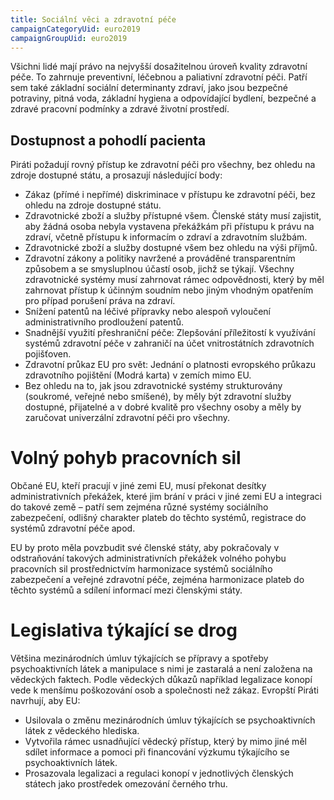 ```yaml
---
title: Sociální věci a zdravotní péče
campaignCategoryUid: euro2019
campaignGroupUid: euro2019
---
```


Všichni lidé mají právo na nejvyšší dosažitelnou úroveň kvality zdravotní péče. To zahrnuje preventivní, léčebnou a paliativní zdravotní péči. Patří sem také základní sociální determinanty zdraví, jako jsou bezpečné potraviny, pitná voda, základní hygiena a odpovídající bydlení, bezpečné a zdravé pracovní podmínky a zdravé životní prostředí.
## Dostupnost a pohodlí pacienta
Piráti požadují rovný přístup ke zdravotní péči pro všechny, bez ohledu na zdroje dostupné státu, a prosazují následující body:

   * Zákaz (přímé i nepřímé) diskriminace v přístupu ke zdravotní péči, bez ohledu na zdroje dostupné státu.
   * Zdravotnické zboží a služby přístupné všem. Členské státy musí zajistit, aby žádná osoba nebyla vystavena překážkám při přístupu k právu na zdraví, včetně přístupu k informacím o zdraví a zdravotním službám.
   * Zdravotnické zboží a služby dostupné všem bez ohledu na výši příjmů.
   * Zdravotní zákony a politiky navržené a prováděné transparentním způsobem a se smysluplnou účastí osob, jichž se týkají. Všechny zdravotnické systémy musí zahrnovat rámec odpovědnosti, který by měl zahrnovat přístup k účinným soudním nebo jiným vhodným opatřením pro případ porušení práva na zdraví.
   * Snížení patentů na léčivé přípravky nebo alespoň vyloučení administrativního prodloužení patentů.
   * Snadnější využití přeshraniční péče: Zlepšování příležitostí k využívání systémů zdravotní péče v zahraničí na účet vnitrostátních zdravotních pojišťoven.
   * Zdravotní průkaz EU pro svět: Jednání o platnosti evropského průkazu zdravotního pojištění (Modrá karta) v zemích mimo EU.
   * Bez ohledu na to, jak jsou zdravotnické systémy strukturovány (soukromé, veřejné nebo smíšené), by měly být zdravotní služby dostupné, přijatelné a v dobré kvalitě pro všechny osoby a měly by zaručovat univerzální zdravotní péči pro všechny.

# Volný pohyb pracovních sil

Občané EU, kteří pracují v jiné zemi EU, musí překonat desítky administrativních překážek, které jim brání v práci v jiné zemi EU a integraci do takové země – patří sem zejména různé systémy sociálního zabezpečení, odlišný charakter plateb do těchto systémů, registrace do systémů zdravotní péče apod.

EU by proto měla povzbudit své členské státy, aby pokračovaly v odstraňování takových administrativních překážek volného pohybu pracovních sil prostřednictvím harmonizace systémů sociálního zabezpečení a veřejné zdravotní péče, zejména harmonizace plateb do těchto systémů a sdílení informací mezi členskými státy.
# Legislativa týkající se drog

Většina mezinárodních úmluv týkajících se přípravy a spotřeby psychoaktivních látek a manipulace s nimi je zastaralá a není založena na vědeckých faktech. Podle vědeckých důkazů například legalizace konopí vede k menšímu poškozování osob a společnosti než zákaz.
Evropští Piráti navrhují, aby EU:

   * Usilovala o změnu mezinárodních úmluv týkajících se psychoaktivních látek z vědeckého hlediska.
   * Vytvořila rámec usnadňující vědecký přístup, který by mimo jiné měl sdílet informace a pomoci při financování výzkumu týkajícího se psychoaktivních látek.
   * Prosazovala legalizaci a regulaci konopí v jednotlivých členských státech jako prostředek omezování černého trhu.
